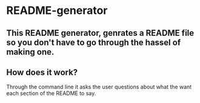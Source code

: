 # README-generator

## This README generator, genrates a README file so you don't have to go through the hassel of making one.

## How does it work?
Through the command line it asks the user questions about what the want each section of the README to say.
